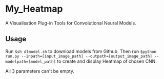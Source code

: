 # My_Heatmap
A Visualisation Plug-in Tools for Convolutional Neural Models. 
## Usage
Run `$sh dlmodel.sh` to download models from Github. Then run `$python run.py --inpath=[input_image_path] --outpath=[output_image_path] --modelpath=[model_path]` to create and display Heatmap of chosen CNN. 

All 3 parameters can't be empty.
